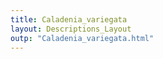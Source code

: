 ```yaml
---
title: Caladenia_variegata
layout: Descriptions_Layout 
outp: "Caladenia_variegata.html"
---
```



